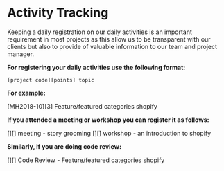 # Activity Tracking

Keeping a daily registration on our daily activities is an important requirement in most projects as this allow us to be transparent with our clients but also to provide of valuable information to our team and project manager.

**For registering your daily activities use the following format:**

`
[project code][points] topic
`

**For example:**

[MH2018-10][3] Feature/featured categories shopify

**If you attended a meeting  or workshop you can register it as follows:**

[][] meeting - story grooming
[][] workshop - an introduction to shopify

**Similarly, if you are doing code review:**

[][] Code Review - Feature/featured categories shopify
